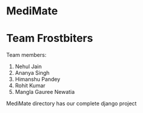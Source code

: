# MediMate

# Team Frostbiters 

Team members:
1. Nehul Jain
2. Ananya Singh
3. Himanshu Pandey
4. Rohit Kumar
5. Mangla Gauree Newatia

MediMate directory has our complete django project
